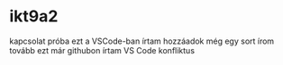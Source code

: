 # ikt9a2
kapcsolat próba
ezt a VSCode-ban írtam
hozzáadok még egy sort
írom tovább
ezt már githubon írtam
VS Code konfliktus
